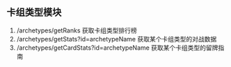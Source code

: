 ## 卡组类型模块

1. /archetypes/getRanks 获取卡组类型排行榜
2. /archetypes/getStats?id=archetypeName 获取某个卡组类型的对战数据
3. /archetypes/getCardStats?id=archetypeName 获取某个卡组类型的留牌指南